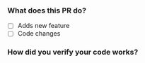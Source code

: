 ### What does this PR do?

<!-- **Please explain what your changes do**, example: -->

<!--

This PR optimizes platform's interface, simplifying the submission process and integrating an automated proofreading feature, which enhances the overall experience for coders.

-->

- [ ] Adds new feature
- [ ] Code changes

### How did you verify your code works?

<!-- 

Conducting local tests: Compile the LaTeX document using a local TeX distribution 
and verify that the document compiles without errors and generates the expected output. 

-->
